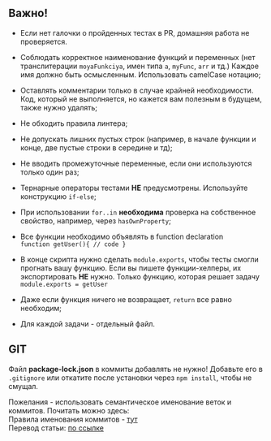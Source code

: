 ## Важно!

- Если нет галочки о пройденных тестах в PR, домашняя работа не проверяется.

- Соблюдать корректное наименование функций и переменных (нет транслитерации `moyaFunkciya`, имен типа `a`, `myFunc`, `arr` и тд.)
Каждое имя должно быть осмысленным. Использовать camelCase нотацию;

- Оставлять комментарии только в случае крайней необходимости. Код, который не выполняется, но кажется вам полезным в будущем, также нужно удалять;

- Не обходить правила линтера;

- Не допускать лишних пустых строк (например, в начале функции и конце, две пустые строки в середине и тд);

- Не вводить промежуточные переменные, если они используются только один раз;

- Тернарные операторы тестами **НЕ** предусмотрены. Используйте конструкцию `if-else`;

- При использовании `for..in` **необходима** проверка на собственное свойство, например, через `hasOwnProperty`; 

- Все функции необходимо объявлять в function declaration <br>
`
function getUser(){
  // code
}
`

- В конце скрипта нужно сделать `module.exports`, чтобы тесты смогли прогнать вашу функцию. Если вы пишете функции-хелперы, 
их экспортировать **НЕ** нужно. Только функцию, которая решает задачу<br>
`module.exports = getUser`

- Даже если функция ничего не возвращает, `return` все равно необходим;

- Для каждой задачи - отдельный файл.

## GIT

Файл **package-lock.json** в коммиты добавлять не нужно! Добавьте его в `.gitignore` или откатите после установки через `npm install`, чтобы не смущал.


Пожелания - использовать семантическое именование веток и коммитов. Почитать можно здесь: <br>
Правила именования коммитов - [тут](https://chris.beams.io/posts/git-commit/)<br>
Перевод статьи: [по ссылке](https://habr.com/ru/post/416887/)


